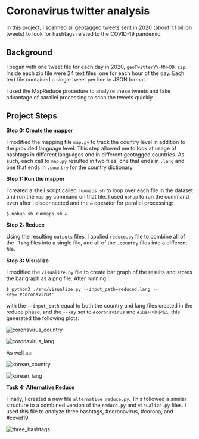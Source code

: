 # Coronavirus twitter analysis

In this project, I scanned all geotagged tweets sent in 2020 (about 1.1 billion tweets) to look for hashtags related to the COVID-19 pandemic.


## Background

I began with one tweet file for each day in 2020, `geoTwitterYY-MM-DD.zip`. 
Inside each zip file were 24 text files, one for each hour of the day.
Each text file contained a single tweet per line in JSON format.

I used the MapReduce procedure to analyze these tweets and take advantage of parallel processing to scan the tweets quickly. 

## Project Steps

**Step 0: Create the mapper**

I modified the mapping file `map.py` to track the country level in addition to the provided language level. 
This step allowed me to look at usage of hashtags in different languages and in different geotagged countries. 
As such, each call to `map.py` resulted in two files, one that ends in `.lang` and one that ends in `.country` for the country dictionary.

**Step 1: Run the mapper**

I created a shell script called `runmaps.sh` to loop over each file in the dataset and run the `map.py` command on that file. I used `nohup` to run the command even after I disconnected and the `&` operator for parallel processing:
```
$ nohup sh runmaps.sh &
```

**Step 2: Reduce**

Using the resulting `outputs` files, I applied `reduce.py` file to combine all of the `.lang` files into a single file,
and all of the `.country` files into a different file.

**Step 3: Visualize**

I modified the `visualize.py` file to create bar graph of the results and stores the bar graph as a png file.
After running :

```
$ python3 ./src/visualize.py --input_path=reduced.lang --key='#coronavirus'
```

with the `--input_path` equal to both the country and lang files created in the reduce phase, and the `--key` set to `#coronavirus` and `#코로나바이러스`, this generated the following plots:

![coronavirus_country](https://github.com/lbielicki/twitter_coronavirus/blob/main/coronavirus_country.png)

![coronavirus_lang](https://github.com/lbielicki/twitter_coronavirus/blob/main/coronavirus_lang.png)

As well as:

![korean_country](https://github.com/lbielicki/twitter_coronavirus/blob/main/%EC%BD%94%EB%A1%9C%EB%82%98%EB%B0%94%EC%9D%B4%EB%9F%AC%EC%8A%A4_country.png)

![korean_lang](https://github.com/lbielicki/twitter_coronavirus/blob/main/%EC%BD%94%EB%A1%9C%EB%82%98%EB%B0%94%EC%9D%B4%EB%9F%AC%EC%8A%A4_lang.png)


**Task 4: Alternative Reduce**

Finally, I created a new file `alternative_reduce.py`. This followed a similar structure to a combined version of the `reduce.py` and `visualize.py` files. I used this file to analyze three hashtags, #coronavirus, #corona, and #covid19.

![three_hashtags]([https://github.com/lbielicki/twitter_coronavirus/blob/master/coronavirus_corona_covid19.png](https://github.com/lbielicki/twitter_coronavirus/blob/main/coronavirus_corona_covid19.png)https://github.com/lbielicki/twitter_coronavirus/blob/main/coronavirus_corona_covid19.png)
